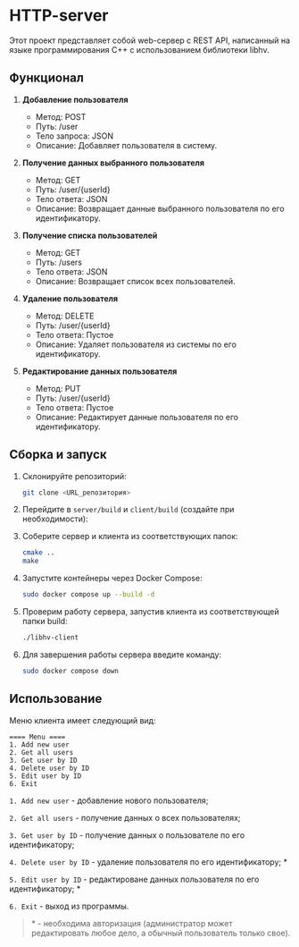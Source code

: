 # HTTP-server

Этот проект представляет собой web-сервер с REST API, написанный на языке программирования C++ с использованием библиотеки libhv.

## Функционал

1. **Добавление пользователя**
   - Метод: POST
   - Путь: /user
   - Тело запроса: JSON
   - Описание: Добавляет пользователя в систему.

2. **Получение данных выбранного пользователя**
   - Метод: GET
   - Путь: /user/{userId}
   - Тело ответа: JSON
   - Описание: Возвращает данные выбранного пользователя по его идентификатору.

3. **Получение списка пользователей**
   - Метод: GET
   - Путь: /users
   - Тело ответа: JSON
   - Описание: Возвращает список всех пользователей.

4. **Удаление пользователя**
   - Метод: DELETE
   - Путь: /user/{userId}
   - Тело ответа: Пустое
   - Описание: Удаляет пользователя из системы по его идентификатору.

5. **Редактирование данных пользователя**
   - Метод: PUT
   - Путь: /user/{userId}
   - Тело ответа: Пустое
   - Описание: Редактирует данные пользователя по его идентификатору.

## Сборка и запуск

1. Склонируйте репозиторий:
   ```bash
   git clone <URL_репозитория>
   ```

2. Перейдите в `server/build` и `client/build` (создайте при необходимости):

3. Соберите сервер и клиента из соответствующих папок:
   ```bash
   cmake ..
   make
   ```

4. Запустите контейнеры через Docker Compose:
   ```bash
   sudo docker compose up --build -d
   ```

5. Проверим работу сервера, запустив клиента из соответствующей папки build:
   ```bash
   ./libhv-client
   ```

6. Для завершения работы сервера введите команду:
   ```bash
   sudo docker compose down
   ```

## Использование
Меню клиента имеет следующий вид:

```
==== Menu ====
1. Add new user
2. Get all users
3. Get user by ID
4. Delete user by ID
5. Edit user by ID
6. Exit
```

```1. Add new user``` - добавление нового пользователя;

```2. Get all users``` - получение данных о всех пользователях;

```3. Get user by ID``` - получение данных о пользователе по его идентификатору;

```4. Delete user by ID``` - удаление пользователя по его идентификатору; \*

```5. Edit user by ID``` - редактироване данных пользователя по его идентификатору; \*

```6. Exit``` - выход из программы.

> \* - необходима авторизация (администратор может редактировать любое дело, а обычный пользователь только свое).